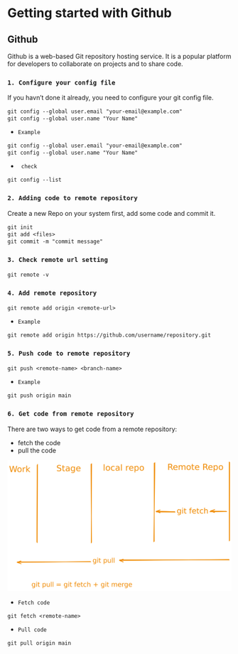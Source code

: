 # Getting started with Github

## Github
Github is a web-based Git repository hosting service. It is a popular platform for developers to collaborate on projects and to share code.


### `1. Configure your config file`
If you havn’t done it already, you need to configure your git config file.
```
git config --global user.email "your-email@example.com"
git config --global user.name "Your Name"
```
- `Example`

```
git config --global user.email "your-email@example.com"
git config --global user.name "Your Name"
```
- ` check`
```
git config --list
```

### `2. Adding code to remote repository`

Create a new Repo on your system first, add some code and commit it.

```
git init
git add <files>
git commit -m "commit message"
```
### `3. Check remote url setting`
```
git remote -v
```

### `4. Add remote repository`
```
git remote add origin <remote-url>
```
- `Example`
```
git remote add origin https://github.com/username/repository.git
```

### `5. Push code to remote repository`
```
git push <remote-name> <branch-name>
```
- `Example`
```
git push origin main
```

### `6. Get code from remote repository`

There are two ways to get code from a remote repository:

- fetch the code
- pull the code

![](https://github.com/abrahimcse/devops-resources/blob/main/Git%20%26%20GitHub/Images/pullfetch.png)

- `Fetch code`
```
git fetch <remote-name>
```
- `Pull code`
```
git pull origin main
```